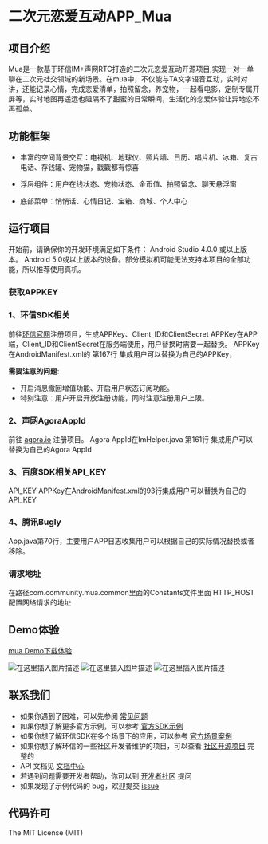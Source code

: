 # 二次元恋爱互动APP_Mua
##  项目介绍
Mua是一款基于环信IM+声网RTC打造的二次元恋爱互动开源项目,实现一对一单聊在二次元社交领域的新场景。在mua中，不仅能与TA文字语音互动，实时对讲，还能记录心情，完成恋爱清单，拍照留念，养宠物，一起看电影，定制专属开屏等，实时地图再遥远也阻隔不了甜蜜的日常瞬间，生活化的恋爱体验让异地恋不再孤单。

## 功能框架

- 丰富的空间背景交互：电视机、地球仪、照片墙、日历、唱片机、冰箱、复古电话、存钱罐、宠物猫，戳戳都有惊喜

- 浮层组件：用户在线状态、宠物状态、金币值、拍照留念、聊天悬浮窗

- 底部菜单：悄悄话、心情日记、宝箱、商城、个人中心


## 运行项目
开始前，请确保你的开发环境满足如下条件：
Android Studio 4.0.0 或以上版本。
Android 5.0或以上版本的设备。部分模拟机可能无法支持本项目的全部功能，所以推荐使用真机。

### 获取APPKEY
### 1、环信SDK相关
前往[环信官网](https://console.easemob.com/user/register)注册项目，生成APPKey、Client_ID和ClientSecret
  APPKey在APP端，Client_ID和ClientSecret在服务端使用，用户替换时需要一起替换。
  APPKey在AndroidManifest.xml的 第167行 集成用户可以替换为自己的APPKey，
 
 **需要注意的问题**: 
 - 开启消息撤回增值功能、开启用户状态订阅功能。
  - 特别注意：用户开启开放注册功能，同时注意注册用户上限。
  
###  2、声网AgoraAppId
前往 [agora.io](https://sso2.agora.io/cn/v4/signup/with-sms) 注册项目。
  Agora AppId在ImHelper.java 第161行 集成用户可以替换为自己的Agora AppId
### 3、百度SDK相关API_KEY
  API_KEY APPKey在AndroidManifest.xml的93行集成用户可以替换为自己的API_KEY
### 4、腾讯Bugly
  App.java第70行，主要用户APP日志收集用户可以根据自己的实际情况替换或者移除。

  
### 请求地址
  在路径com.community.mua.common里面的Constants文件里面
   HTTP_HOST配置网络请求的地址

## Demo体验
[mua Demo下载体验](https://www.imgeek.org/article/825360597)



![在这里插入图片描述](https://img-blog.csdnimg.cn/img_convert/1f0f6c9cf365bde4380f239b317d359c.jpeg#pic_center)
![在这里插入图片描述](https://img-blog.csdnimg.cn/img_convert/3c697ae327aebba994e673982bd6f507.jpeg#pic_center)
![在这里插入图片描述](https://img-blog.csdnimg.cn/img_convert/91c8f4be289064b05defbbcbf3f32d40.jpeg#pic_center)

## 联系我们
 - 如果你遇到了困难，可以先参阅 [常见问题](https://docs-im.easemob.com/) 
 - 如果你想了解更多官方示例，可以参考
   [官方SDK示例](https://www.easemob.com/download/im)
  - 如果你想了解环信SDK在多个场景下的应用，可以参考
   [官方场景案例](https://www.easemob.com/download/demo)
   - 如果你想了解环信的一些社区开发者维护的项目，可以查看 [社区开源项目](https://www.imgeek.org/code/) 完整的
   - API 文档见 [文档中心](https://docs-im.easemob.com/) 
   - 若遇到问题需要开发者帮助，你可以到
   [开发者社区](https://www.imgeek.org/) 提问 
   - 如果发现了示例代码的 bug，欢迎提交
   [issue](https://github.com/easemob/EasemobVoice/issues)
   
   ## 代码许可
The MIT License (MIT)


